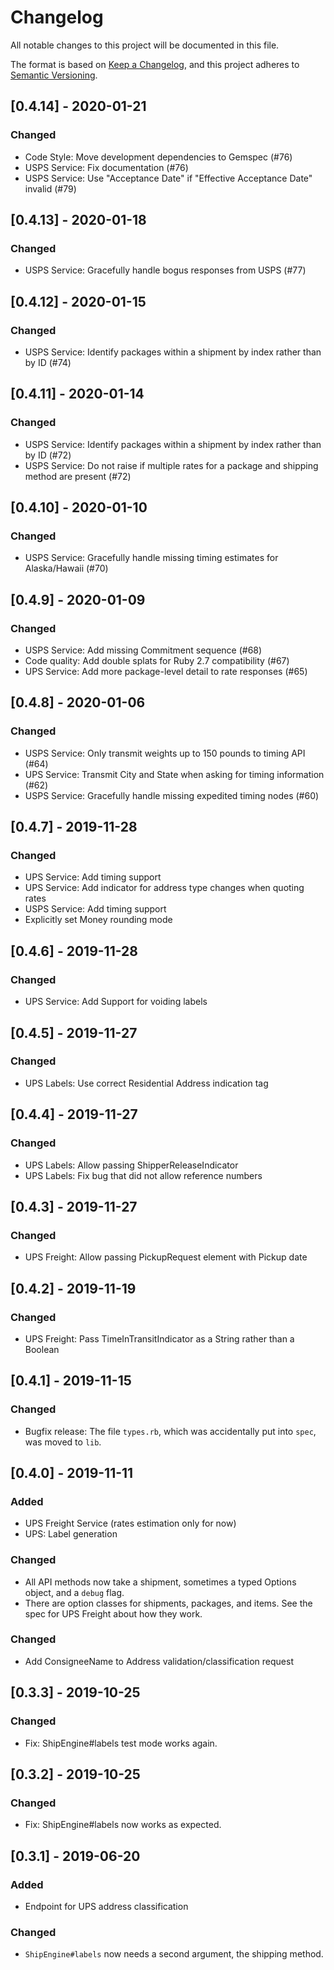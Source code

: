 # Changelog
All notable changes to this project will be documented in this file.

The format is based on [Keep a Changelog](https://keepachangelog.com/en/1.0.0/),
and this project adheres to [Semantic Versioning](https://semver.org/spec/v2.0.0.html).

## [0.4.14] - 2020-01-21

### Changed
- Code Style: Move development dependencies to Gemspec (#76)
- USPS Service: Fix documentation (#76)
- USPS Service: Use "Acceptance Date" if "Effective Acceptance Date" invalid (#79)

## [0.4.13] - 2020-01-18

### Changed
- USPS Service: Gracefully handle bogus responses from USPS (#77)

## [0.4.12] - 2020-01-15

### Changed
- USPS Service: Identify packages within a shipment by index rather than by ID (#74)

## [0.4.11] - 2020-01-14

### Changed
- USPS Service: Identify packages within a shipment by index rather than by ID (#72)
- USPS Service: Do not raise if multiple rates for a package and shipping method are present (#72)

## [0.4.10] - 2020-01-10

### Changed
- USPS Service: Gracefully handle missing timing estimates for Alaska/Hawaii (#70)

## [0.4.9] - 2020-01-09

### Changed
- USPS Service: Add missing Commitment sequence (#68)
- Code quality: Add double splats for Ruby 2.7 compatibility (#67)
- UPS Service: Add more package-level detail to rate responses (#65)

## [0.4.8] - 2020-01-06

### Changed
- USPS Service: Only transmit weights up to 150 pounds to timing API (#64)
- UPS Service: Transmit City and State when asking for timing information (#62)
- USPS Service: Gracefully handle missing expedited timing nodes (#60)

## [0.4.7] - 2019-11-28

### Changed
- UPS Service: Add timing support
- UPS Service: Add indicator for address type changes when quoting rates
- USPS Service: Add timing support
- Explicitly set Money rounding mode

## [0.4.6] - 2019-11-28

### Changed
- UPS Service: Add Support for voiding labels

## [0.4.5] - 2019-11-27

### Changed
- UPS Labels: Use correct Residential Address indication tag

## [0.4.4] - 2019-11-27

### Changed
- UPS Labels: Allow passing ShipperReleaseIndicator
- UPS Labels: Fix bug that did not allow reference numbers

## [0.4.3] - 2019-11-27

### Changed
- UPS Freight: Allow passing PickupRequest element with Pickup date

## [0.4.2] - 2019-11-19

### Changed
- UPS Freight: Pass TimeInTransitIndicator as a String rather than a Boolean

## [0.4.1] - 2019-11-15

### Changed
- Bugfix release: The file `types.rb`, which was accidentally put into `spec`, was moved to `lib`.

## [0.4.0] - 2019-11-11

### Added
- UPS Freight Service (rates estimation only for now)
- UPS: Label generation

### Changed

- All API methods now take a shipment, sometimes a typed Options object, and a `debug` flag.
- There are option classes for shipments, packages, and items. See the spec for UPS Freight about how they work.

### Changed
- Add ConsigneeName to Address validation/classification request

## [0.3.3] - 2019-10-25

### Changed
- Fix: ShipEngine#labels test mode works again.

## [0.3.2] - 2019-10-25

### Changed
- Fix: ShipEngine#labels now works as expected.

## [0.3.1] - 2019-06-20
### Added
- Endpoint for UPS address classification

### Changed
- `ShipEngine#labels` now needs a second argument, the shipping method.
